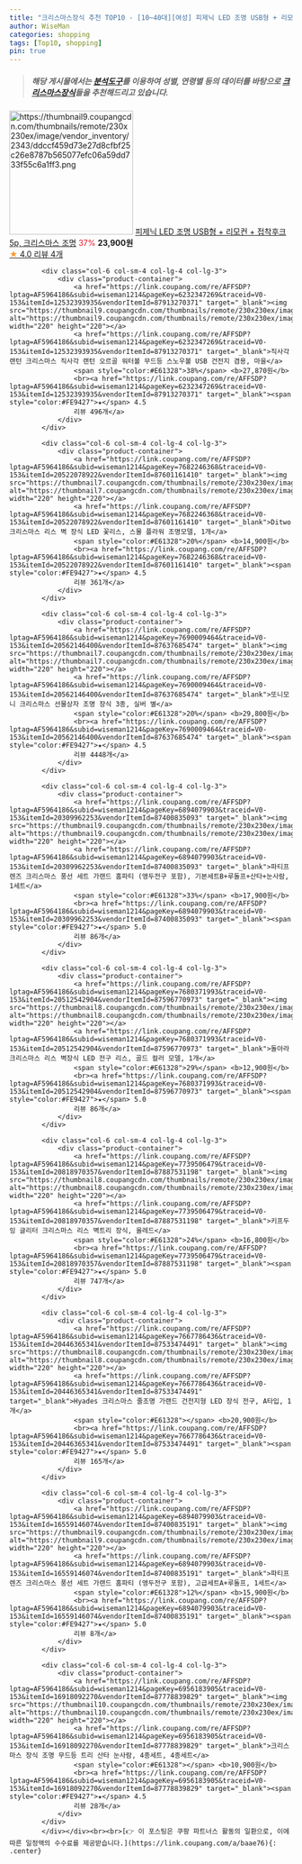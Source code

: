```yaml
---
title: "크리스마스장식 추천 TOP10 - [10~40대][여성] 피제닉 LED 조명 USB형 + 리모컨 + 접착후크 5p, 크리스마스 조명"
author: WiseMan
categories: shopping
tags: [Top10, shopping]
pin: true
---
```


> ##### 해당 게시물에서는 [**분석도구**](https://itemscout.io/)를 이용하여 **성별**, **연령별** 등의 데이터를 바탕으로 [**크리스마스장식**](https://link.coupang.com/a/baae76)들을 추천해드리고 있습니다.
<div class="container"><div class="row">
            <div class="col-6 col-sm-4 col-lg-4 col-lg-3">
                <div class="product-container">
                    <a href="https://link.coupang.com/re/AFFSDP?lptag=AF5964186&subid=wiseman1214&pageKey=6825661193&traceid=V0-153&itemId=16190855904&vendorItemId=83386007711" target="_blank"><img src="https://thumbnail9.coupangcdn.com/thumbnails/remote/230x230ex/image/vendor_inventory/2343/ddccf459d73e27d8cfbf25c26e8787b565077efc06a59dd733f55c6a1ff3.png" alt="https://thumbnail9.coupangcdn.com/thumbnails/remote/230x230ex/image/vendor_inventory/2343/ddccf459d73e27d8cfbf25c26e8787b565077efc06a59dd733f55c6a1ff3.png" width="220" height="220"></a>
                    <a href="https://link.coupang.com/re/AFFSDP?lptag=AF5964186&subid=wiseman1214&pageKey=6825661193&traceid=V0-153&itemId=16190855904&vendorItemId=83386007711" target="_blank">피제닉 LED 조명 USB형 + 리모컨 + 접착후크 5p, 크리스마스 조명</a>
                    <span style="color:#E61328">37%</span> <b>23,900원</b>
                    <br><a href="https://link.coupang.com/re/AFFSDP?lptag=AF5964186&subid=wiseman1214&pageKey=6825661193&traceid=V0-153&itemId=16190855904&vendorItemId=83386007711" target="_blank"><span style="color:#FE9427">★</span> 4.0
                    리뷰 4개</a>
                </div>
            </div>
            
            <div class="col-6 col-sm-4 col-lg-4 col-lg-3">
                <div class="product-container">
                    <a href="https://link.coupang.com/re/AFFSDP?lptag=AF5964186&subid=wiseman1214&pageKey=6232347269&traceid=V0-153&itemId=12532393935&vendorItemId=87913270371" target="_blank"><img src="https://thumbnail9.coupangcdn.com/thumbnails/remote/230x230ex/image/vendor_inventory/93ca/43dc73611bf8d0327b0c6cc0a71882c5f975a9f994b855a7ff410193c55f.jpg" alt="https://thumbnail9.coupangcdn.com/thumbnails/remote/230x230ex/image/vendor_inventory/93ca/43dc73611bf8d0327b0c6cc0a71882c5f975a9f994b855a7ff410193c55f.jpg" width="220" height="220"></a>
                    <a href="https://link.coupang.com/re/AFFSDP?lptag=AF5964186&subid=wiseman1214&pageKey=6232347269&traceid=V0-153&itemId=12532393935&vendorItemId=87913270371" target="_blank">직사각 랜턴 크리스마스 직사각 랜턴 오르골 워터볼 무드등 스노우볼 USB 건전지 겸용, 마을</a>
                    <span style="color:#E61328">38%</span> <b>27,870원</b>
                    <br><a href="https://link.coupang.com/re/AFFSDP?lptag=AF5964186&subid=wiseman1214&pageKey=6232347269&traceid=V0-153&itemId=12532393935&vendorItemId=87913270371" target="_blank"><span style="color:#FE9427">★</span> 4.5
                    리뷰 496개</a>
                </div>
            </div>
            
            <div class="col-6 col-sm-4 col-lg-4 col-lg-3">
                <div class="product-container">
                    <a href="https://link.coupang.com/re/AFFSDP?lptag=AF5964186&subid=wiseman1214&pageKey=7682246368&traceid=V0-153&itemId=20522078922&vendorItemId=87601161410" target="_blank"><img src="https://thumbnail7.coupangcdn.com/thumbnails/remote/230x230ex/image/vendor_inventory/819b/e65787c4742c889fd442eae0c49584ac5904af4f8bc325bed3fb4151f3c9.jpg" alt="https://thumbnail7.coupangcdn.com/thumbnails/remote/230x230ex/image/vendor_inventory/819b/e65787c4742c889fd442eae0c49584ac5904af4f8bc325bed3fb4151f3c9.jpg" width="220" height="220"></a>
                    <a href="https://link.coupang.com/re/AFFSDP?lptag=AF5964186&subid=wiseman1214&pageKey=7682246368&traceid=V0-153&itemId=20522078922&vendorItemId=87601161410" target="_blank">Ditwo 크리스마스 리스 벽 장식 LED 꽃리스, 스몰 플라워 조명모델, 1개</a>
                    <span style="color:#E61328">20%</span> <b>14,900원</b>
                    <br><a href="https://link.coupang.com/re/AFFSDP?lptag=AF5964186&subid=wiseman1214&pageKey=7682246368&traceid=V0-153&itemId=20522078922&vendorItemId=87601161410" target="_blank"><span style="color:#FE9427">★</span> 4.5
                    리뷰 361개</a>
                </div>
            </div>
            
            <div class="col-6 col-sm-4 col-lg-4 col-lg-3">
                <div class="product-container">
                    <a href="https://link.coupang.com/re/AFFSDP?lptag=AF5964186&subid=wiseman1214&pageKey=7690009464&traceid=V0-153&itemId=20562146400&vendorItemId=87637685474" target="_blank"><img src="https://thumbnail7.coupangcdn.com/thumbnails/remote/230x230ex/image/vendor_inventory/3cbf/bdad3b12fa81d3d6e2458f09245878cc7737234a4dd397b1af3f2f52b950.jpg" alt="https://thumbnail7.coupangcdn.com/thumbnails/remote/230x230ex/image/vendor_inventory/3cbf/bdad3b12fa81d3d6e2458f09245878cc7737234a4dd397b1af3f2f52b950.jpg" width="220" height="220"></a>
                    <a href="https://link.coupang.com/re/AFFSDP?lptag=AF5964186&subid=wiseman1214&pageKey=7690009464&traceid=V0-153&itemId=20562146400&vendorItemId=87637685474" target="_blank">또니모니 크리스마스 선물상자 조명 장식 3종, 실버 별</a>
                    <span style="color:#E61328">20%</span> <b>29,800원</b>
                    <br><a href="https://link.coupang.com/re/AFFSDP?lptag=AF5964186&subid=wiseman1214&pageKey=7690009464&traceid=V0-153&itemId=20562146400&vendorItemId=87637685474" target="_blank"><span style="color:#FE9427">★</span> 4.5
                    리뷰 4448개</a>
                </div>
            </div>
            
            <div class="col-6 col-sm-4 col-lg-4 col-lg-3">
                <div class="product-container">
                    <a href="https://link.coupang.com/re/AFFSDP?lptag=AF5964186&subid=wiseman1214&pageKey=6894079903&traceid=V0-153&itemId=20309962253&vendorItemId=87400835093" target="_blank"><img src="https://thumbnail9.coupangcdn.com/thumbnails/remote/230x230ex/image/vendor_inventory/10c0/9507efdfb34b74dfb1c336bf3182040a87018b749abd0aef402002bc1f25.jpg" alt="https://thumbnail9.coupangcdn.com/thumbnails/remote/230x230ex/image/vendor_inventory/10c0/9507efdfb34b74dfb1c336bf3182040a87018b749abd0aef402002bc1f25.jpg" width="220" height="220"></a>
                    <a href="https://link.coupang.com/re/AFFSDP?lptag=AF5964186&subid=wiseman1214&pageKey=6894079903&traceid=V0-153&itemId=20309962253&vendorItemId=87400835093" target="_blank">파티프렌즈 크리스마스 풍선 세트 가랜드 홈파티 (앵두전구 포함), 기본세트B+루돌프+산타+눈사람, 1세트</a>
                    <span style="color:#E61328">33%</span> <b>17,900원</b>
                    <br><a href="https://link.coupang.com/re/AFFSDP?lptag=AF5964186&subid=wiseman1214&pageKey=6894079903&traceid=V0-153&itemId=20309962253&vendorItemId=87400835093" target="_blank"><span style="color:#FE9427">★</span> 5.0
                    리뷰 86개</a>
                </div>
            </div>
            
            <div class="col-6 col-sm-4 col-lg-4 col-lg-3">
                <div class="product-container">
                    <a href="https://link.coupang.com/re/AFFSDP?lptag=AF5964186&subid=wiseman1214&pageKey=7680371993&traceid=V0-153&itemId=20512542904&vendorItemId=87596770973" target="_blank"><img src="https://thumbnail8.coupangcdn.com/thumbnails/remote/230x230ex/image/vendor_inventory/13f3/b2b3330129f616992c6a6f1d7098e760eb9f3d75902dc8457c37c1dd61b8.jpg" alt="https://thumbnail8.coupangcdn.com/thumbnails/remote/230x230ex/image/vendor_inventory/13f3/b2b3330129f616992c6a6f1d7098e760eb9f3d75902dc8457c37c1dd61b8.jpg" width="220" height="220"></a>
                    <a href="https://link.coupang.com/re/AFFSDP?lptag=AF5964186&subid=wiseman1214&pageKey=7680371993&traceid=V0-153&itemId=20512542904&vendorItemId=87596770973" target="_blank">돌아라 크리스마스 리스 벽장식 LED 전구 리스, 골드 컬러 모델, 1개</a>
                    <span style="color:#E61328">29%</span> <b>12,900원</b>
                    <br><a href="https://link.coupang.com/re/AFFSDP?lptag=AF5964186&subid=wiseman1214&pageKey=7680371993&traceid=V0-153&itemId=20512542904&vendorItemId=87596770973" target="_blank"><span style="color:#FE9427">★</span> 5.0
                    리뷰 86개</a>
                </div>
            </div>
            
            <div class="col-6 col-sm-4 col-lg-4 col-lg-3">
                <div class="product-container">
                    <a href="https://link.coupang.com/re/AFFSDP?lptag=AF5964186&subid=wiseman1214&pageKey=7739506479&traceid=V0-153&itemId=20818970357&vendorItemId=87887531198" target="_blank"><img src="https://thumbnail8.coupangcdn.com/thumbnails/remote/230x230ex/image/vendor_inventory/077c/3cf33db398cf3b75f65f1bdf4be391d54b3165b9d680a949518b3f757ea8.jpg" alt="https://thumbnail8.coupangcdn.com/thumbnails/remote/230x230ex/image/vendor_inventory/077c/3cf33db398cf3b75f65f1bdf4be391d54b3165b9d680a949518b3f757ea8.jpg" width="220" height="220"></a>
                    <a href="https://link.coupang.com/re/AFFSDP?lptag=AF5964186&subid=wiseman1214&pageKey=7739506479&traceid=V0-153&itemId=20818970357&vendorItemId=87887531198" target="_blank">키프두잉 글리터 크리스마스 리스 벽트리 장식, 올레드</a>
                    <span style="color:#E61328">24%</span> <b>16,800원</b>
                    <br><a href="https://link.coupang.com/re/AFFSDP?lptag=AF5964186&subid=wiseman1214&pageKey=7739506479&traceid=V0-153&itemId=20818970357&vendorItemId=87887531198" target="_blank"><span style="color:#FE9427">★</span> 5.0
                    리뷰 747개</a>
                </div>
            </div>
            
            <div class="col-6 col-sm-4 col-lg-4 col-lg-3">
                <div class="product-container">
                    <a href="https://link.coupang.com/re/AFFSDP?lptag=AF5964186&subid=wiseman1214&pageKey=7667786436&traceid=V0-153&itemId=20446365341&vendorItemId=87533474491" target="_blank"><img src="https://thumbnail8.coupangcdn.com/thumbnails/remote/230x230ex/image/vendor_inventory/b8d4/653e18a9e936a986f9a7e4b086ac240159c2d03e9ee6521b77882ef42a5a.jpg" alt="https://thumbnail8.coupangcdn.com/thumbnails/remote/230x230ex/image/vendor_inventory/b8d4/653e18a9e936a986f9a7e4b086ac240159c2d03e9ee6521b77882ef42a5a.jpg" width="220" height="220"></a>
                    <a href="https://link.coupang.com/re/AFFSDP?lptag=AF5964186&subid=wiseman1214&pageKey=7667786436&traceid=V0-153&itemId=20446365341&vendorItemId=87533474491" target="_blank">Hyades 크리스마스 줄조명 가랜드 건전지형 LED 장식 전구, A타입, 1개</a>
                    <span style="color:#E61328"></span> <b>20,900원</b>
                    <br><a href="https://link.coupang.com/re/AFFSDP?lptag=AF5964186&subid=wiseman1214&pageKey=7667786436&traceid=V0-153&itemId=20446365341&vendorItemId=87533474491" target="_blank"><span style="color:#FE9427">★</span> 5.0
                    리뷰 165개</a>
                </div>
            </div>
            
            <div class="col-6 col-sm-4 col-lg-4 col-lg-3">
                <div class="product-container">
                    <a href="https://link.coupang.com/re/AFFSDP?lptag=AF5964186&subid=wiseman1214&pageKey=6894079903&traceid=V0-153&itemId=16559146074&vendorItemId=87400835191" target="_blank"><img src="https://thumbnail9.coupangcdn.com/thumbnails/remote/230x230ex/image/vendor_inventory/4d87/7d2fc317e07b68aaba76f73d4f90a9f7230dce9a23a0fb2517d967e176cc.jpg" alt="https://thumbnail9.coupangcdn.com/thumbnails/remote/230x230ex/image/vendor_inventory/4d87/7d2fc317e07b68aaba76f73d4f90a9f7230dce9a23a0fb2517d967e176cc.jpg" width="220" height="220"></a>
                    <a href="https://link.coupang.com/re/AFFSDP?lptag=AF5964186&subid=wiseman1214&pageKey=6894079903&traceid=V0-153&itemId=16559146074&vendorItemId=87400835191" target="_blank">파티프렌즈 크리스마스 풍선 세트 가랜드 홈파티 (앵두전구 포함), 고급세트A+루돌프, 1세트</a>
                    <span style="color:#E61328">12%</span> <b>15,900원</b>
                    <br><a href="https://link.coupang.com/re/AFFSDP?lptag=AF5964186&subid=wiseman1214&pageKey=6894079903&traceid=V0-153&itemId=16559146074&vendorItemId=87400835191" target="_blank"><span style="color:#FE9427">★</span> 5.0
                    리뷰 8개</a>
                </div>
            </div>
            
            <div class="col-6 col-sm-4 col-lg-4 col-lg-3">
                <div class="product-container">
                    <a href="https://link.coupang.com/re/AFFSDP?lptag=AF5964186&subid=wiseman1214&pageKey=6956183905&traceid=V0-153&itemId=16918092270&vendorItemId=87778839829" target="_blank"><img src="https://thumbnail10.coupangcdn.com/thumbnails/remote/230x230ex/image/vendor_inventory/ccbd/a5f7583875f5204d40d04e35de5b473cacf3abb1eb479092531c80515a1c.png" alt="https://thumbnail10.coupangcdn.com/thumbnails/remote/230x230ex/image/vendor_inventory/ccbd/a5f7583875f5204d40d04e35de5b473cacf3abb1eb479092531c80515a1c.png" width="220" height="220"></a>
                    <a href="https://link.coupang.com/re/AFFSDP?lptag=AF5964186&subid=wiseman1214&pageKey=6956183905&traceid=V0-153&itemId=16918092270&vendorItemId=87778839829" target="_blank">크리스마스 장식 조명 무드등 트리 산타 눈사람, 4종세트, 4종세트</a>
                    <span style="color:#E61328"></span> <b>10,900원</b>
                    <br><a href="https://link.coupang.com/re/AFFSDP?lptag=AF5964186&subid=wiseman1214&pageKey=6956183905&traceid=V0-153&itemId=16918092270&vendorItemId=87778839829" target="_blank"><span style="color:#FE9427">★</span> 4.5
                    리뷰 28개</a>
                </div>
            </div>
            </div></div><br><br>[👉 이 포스팅은 쿠팡 파트너스 활동의 일환으로, 이에 따른 일정액의 수수료를 제공받습니다.](https://link.coupang.com/a/baae76){: .center}